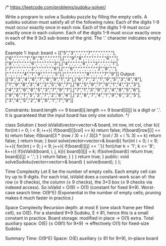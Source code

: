 /*
https://leetcode.com/problems/sudoku-solver/

Write a program to solve a Sudoku puzzle by filling the empty cells.
A sudoku solution must satisfy all of the following rules:
Each of the digits 1-9 must occur exactly once in each row.
Each of the digits 1-9 must occur exactly once in each column.
Each of the digits 1-9 must occur exactly once in each of the 9 3x3 sub-boxes of the grid.
The '.' character indicates empty cells.

Example 1:
Input: board = [["5","3",".",".","7",".",".",".","."],["6",".",".","1","9","5",".",".","."],[".","9","8",".",".",".",".","6","."],["8",".",".",".","6",".",".",".","3"],["4",".",".","8",".","3",".",".","1"],["7",".",".",".","2",".",".",".","6"],[".","6",".",".",".",".","2","8","."],[".",".",".","4","1","9",".",".","5"],[".",".",".",".","8",".",".","7","9"]]
Output: [["5","3","4","6","7","8","9","1","2"],["6","7","2","1","9","5","3","4","8"],["1","9","8","3","4","2","5","6","7"],["8","5","9","7","6","1","4","2","3"],["4","2","6","8","5","3","7","9","1"],["7","1","3","9","2","4","8","5","6"],["9","6","1","5","3","7","2","8","4"],["2","8","7","4","1","9","6","3","5"],["3","4","5","2","8","6","1","7","9"]]

Constraints:
board.length == 9
board[i].length == 9
board[i][j] is a digit or '.'.
It is guaranteed that the input board has only one solution.
*/

class Solution {
    bool isValid(vector<vector<char>>& board, int row, int col, char k){
        for(int i = 0; i < 9; i++){
            if(board[i][col] == k) return false;
            if(board[row][i] == k) return false;
            if(board[3 * (row / 3) + i / 3][3 * (col / 3) + i % 3] == k) return false;
        }
        return true;
    }
    bool solve(vector<vector<char>>& board){
        for(int i = 0; i < 9; i++){
            for(int j = 0; j < 9; j++){
                if(board[i][j] == '.'){
                    for(char k = '1'; k <= '9'; k++){
                        if(isValid(board, i, j, k)){
                            board[i][j] = k;
                            if(solve(board)) return true;
                            board[i][j] = '.';
                        }
                    }
                    return false;
                }
            }
        }
        return true;
    }
public:
    void solveSudoku(vector<vector<char>>& board) {
        solve(board);
    }
};

Time Complexity
Let E be the number of empty cells.
Each empty cell can try up to 9 digits.
For each trial, isValid does a constant-work scan of:
the row (≤ 9 checks),
the column (≤ 9 checks),
the 3×3 box (≤ 9 checks via indexed access).
So isValid = O(9) = O(1) (constant for fixed 9×9).
Worst-case search time:
O(9^E)
(Exponential in the number of empty cells; pruning makes it much faster in practice.)

Space Complexity
Recursion depth: at most E (one stack frame per filled cell), so O(E).
For a standard 9×9 Sudoku, E ≤ 81, hence this is a small constant in practice.
Board storage: modified in place → O(1) extra.
Total auxiliary space:
O(E)   (≤ O(81) for 9×9)  → effectively O(1) for fixed-size Sudoku

Summary
Time:  O(9^E)
Space: O(E) auxiliary (≤ 81 for 9×9), in-place board
